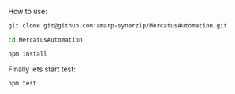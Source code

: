 How to use:
```bash
git clone git@github.com:amarp-synerzip/MercatusAutomation.git
```
```bash
cd MercatusAutomation
```
```bash
npm install
```
Finally lets start test:
```bash
npm test
```
